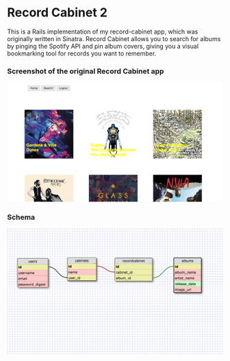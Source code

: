 # Record Cabinet 2

This is a Rails implementation of my record-cabinet app, which was originally written in Sinatra. Record Cabinet allows you to search for albums by pinging the Spotify API and pin album covers, giving you a visual bookmarking tool for records you want to remember.

### Screenshot of the original Record Cabinet app
![record cabinet](/record_cabinet.png)

### Schema
![database schema](/rc2_schema.png)
